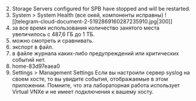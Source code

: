 2. Storage Servers configured for SPB have stopped and will be restarted.
3. System > System Health (все окей, компоненты исправны)
![[telegram-cloud-document-2-5192869160287235910.jpg|300]]
4. за все время использования количество занятого места увеличилось с 487,6 ГБ до 1 ТБ.
5. можно смотреть и сравнивать.
6. экспорт в файл.
7. в файле журнала каких-либо предупреждений или критических событий нет.
8. home-83d97eaea0
9. Settings > Management Settings
   Если вы настроили сервер syslog на своем хосте, то вы увидите события, отображаемые в этом приложении. Помните, что эта лабораторная работа использует Virtual VNXe и не имеет подключения к вашему хосту. 

